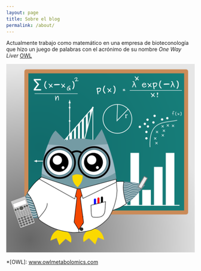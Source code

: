 ```yaml
---
layout: page
title: Sobre el blog
permalink: /about/
---
```


Actualmente trabajo como matemático en una empresa de bioteconología que 
hizo un juego de palabras con el acrónimo de su nombre *One Way Liver* 
[OWL](http://www.owlmetabolomics.com)

![](/files/aboutblog/búho_matemático.png)

*[OWL]: www.owlmetabolomics.com